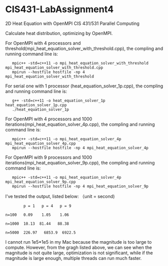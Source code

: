 # CIS431-LabAssignment4

2D Heat Equation with OpenMPI CIS 431/531 Parallel Computing

Calculate heat distribution, optimizing by OpenMPI.

For OpenMPI with 4 processors and threshold(mpi_heat_equation_solver_with_threshold.cpp), the compling and running command line is:

~~~
   mpic++ -std=c++11 -o mpi_heat_equation_solver_with_threshold mpi_heat_equation_solver_with_threshold.cpp 
   mpirun --hostfile hostfile -np 4 mpi_heat_equation_solver_with_threshold
~~~

For serial one with 1 processor (heat_equation_solver_1p.cpp), the compling and running command line is:

~~~
   g++ -std=c++11 -o heat_equation_solver_1p heat_equation_solver_1p.cpp
   ./heat_equation_solver_1p
~~~

For OpenMPI with 4 processors and 1000 iterations(mpi_heat_equation_solver_4p.cpp), the compling and running command line is:

~~~
   mpic++ -std=c++11 -o mpi_heat_equation_solver_4p mpi_heat_equation_solver_4p.cpp 
   mpirun --hostfile hostfile -np 4 mpi_heat_equation_solver_4p
~~~

For OpenMPI with 9 processors and 1000 iterations(mpi_heat_equation_solver_9p.cpp), the compling and running command line is:

~~~
   mpic++ -std=c++11 -o mpi_heat_equation_solver_4p mpi_heat_equation_solver_9p.cpp 
   mpirun --hostfile hostfile -np 4 mpi_heat_equation_solver_9p
~~~

I've tested the output, listed below: （unit = second)

~~~
        p = 1   p = 4   p = 9   
        
n=100   0.09    1.05    1.06     

n=1000  10.13  81.44   88.38  

n=5000  226.97   6853.9  6922.5 

~~~

I cannot run 1e5*1e5 in my Mac because the magnitude is too large to compute. However, from the gragh listed above, we can see when the magnitude is not quite large, optimization is not significant, while if the magnitude is large enough, multiple threads can run much faster.
